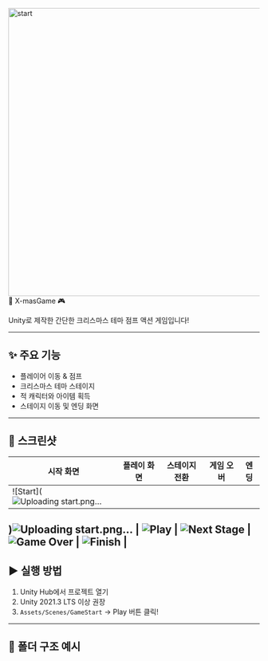 <img width="1024" height="578" alt="start" src="https://github.com/user-attachments/assets/e7d46b17-a487-4da3-8a1d-8c7701b3a68d" />🎄 X-masGame 🎮

Unity로 제작한 간단한 크리스마스 테마 점프 액션 게임입니다!

---

## ✨ 주요 기능

- 플레이어 이동 & 점프
- 크리스마스 테마 스테이지
- 적 캐릭터와 아이템 획득
- 스테이지 이동 및 엔딩 화면

---

## 📸 스크린샷

| 시작 화면 | 플레이 화면 | 스테이지 전환 | 게임 오버 | 엔딩 |
|-----------|--------------|----------------|-----------|-------|
| ![Start](![Uploading start.png…]()
)![Uploading start.png…]()
 | ![Play](./screenshots/play.png) | ![Next Stage](./screenshots/nextstage.png) | ![Game Over](./screenshots/gameover.png) | ![Finish](./screenshots/finish.png) |
---

## ▶️ 실행 방법

1. Unity Hub에서 프로젝트 열기  
2. Unity 2021.3 LTS 이상 권장  
3. `Assets/Scenes/GameStart` → Play 버튼 클릭!

---

## 📂 폴더 구조 예시

